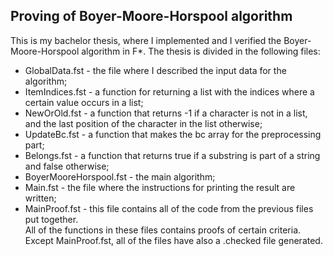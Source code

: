 ## Proving of Boyer-Moore-Horspool algorithm

This is my bachelor thesis, where I implemented and I verified the Boyer-Moore-Horspool algorithm in F*. The thesis is divided in the following files: <br />
* GlobalData.fst - the file where I described the input data for the algorithm; <br />
* ItemIndices.fst - a function for returning a list with the indices where a certain value occurs in a list; <br />
* NewOrOld.fst - a function that returns -1 if a character is not in a list, and the last position of the character in the list otherwise; <br />
* UpdateBc.fst - a function that makes the bc array for the preprocessing part; <br />
* Belongs.fst - a function that returns true if a substring is part of a string and false otherwise; <br />
* BoyerMooreHorspool.fst - the main algorithm; <br />
* Main.fst - the file where the instructions for printing the result are written; <br />
* MainProof.fst - this file contains all of the code from the previous files put together. <br />
All of the functions in these files contains proofs of certain criteria. Except MainProof.fst, all of the files have also a .checked file generated.
